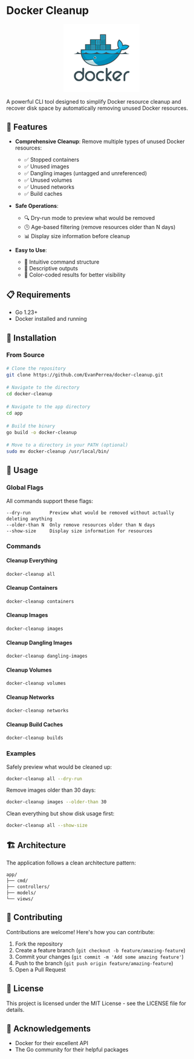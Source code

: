 # Docker Cleanup

<p align="center">
  <img src="https://raw.githubusercontent.com/docker-library/docs/c350af05d3fac7b5c3f6327ac82fe4d990d8729c/docker/logo.png" alt="Docker Logo" width="200">
</p>

A powerful CLI tool designed to simplify Docker resource cleanup and recover disk space by automatically removing unused Docker resources.

## 🚀 Features

- **Comprehensive Cleanup**: Remove multiple types of unused Docker resources:
  - ✅ Stopped containers
  - ✅ Unused images
  - ✅ Dangling images (untagged and unreferenced)
  - ✅ Unused volumes
  - ✅ Unused networks
  - ✅ Build caches

- **Safe Operations**:
  - 🔍 Dry-run mode to preview what would be removed
  - 🕒 Age-based filtering (remove resources older than N days)
  - 📊 Display size information before cleanup

- **Easy to Use**:
  - 🧠 Intuitive command structure
  - 📝 Descriptive outputs
  - 🎨 Color-coded results for better visibility

## 📋 Requirements

- Go 1.23+
- Docker installed and running

## 🔧 Installation

### From Source

```bash
# Clone the repository
git clone https://github.com/EvanPerrea/docker-cleanup.git

# Navigate to the directory
cd docker-cleanup

# Navigate to the app directory
cd app

# Build the binary
go build -o docker-cleanup

# Move to a directory in your PATH (optional)
sudo mv docker-cleanup /usr/local/bin/
```

## 📖 Usage

### Global Flags

All commands support these flags:

```
--dry-run       Preview what would be removed without actually deleting anything
--older-than N  Only remove resources older than N days
--show-size     Display size information for resources
```

### Commands

#### Cleanup Everything

```bash
docker-cleanup all
```

#### Cleanup Containers

```bash
docker-cleanup containers
```

#### Cleanup Images

```bash
docker-cleanup images
```

#### Cleanup Dangling Images

```bash
docker-cleanup dangling-images
```

#### Cleanup Volumes

```bash
docker-cleanup volumes
```

#### Cleanup Networks

```bash
docker-cleanup networks
```

#### Cleanup Build Caches

```bash
docker-cleanup builds
```

### Examples

Safely preview what would be cleaned up:
```bash
docker-cleanup all --dry-run
```

Remove images older than 30 days:
```bash
docker-cleanup images --older-than 30
```

Clean everything but show disk usage first:
```bash
docker-cleanup all --show-size
```

## 🏗️ Architecture

The application follows a clean architecture pattern:

```
app/
├── cmd/
├── controllers/
├── models/
└── views/
```

## 🤝 Contributing

Contributions are welcome! Here's how you can contribute:

1. Fork the repository
2. Create a feature branch (`git checkout -b feature/amazing-feature`)
3. Commit your changes (`git commit -m 'Add some amazing feature'`)
4. Push to the branch (`git push origin feature/amazing-feature`)
5. Open a Pull Request

## 📜 License

This project is licensed under the MIT License - see the LICENSE file for details.

## 🙏 Acknowledgements

- Docker for their excellent API
- The Go community for their helpful packages